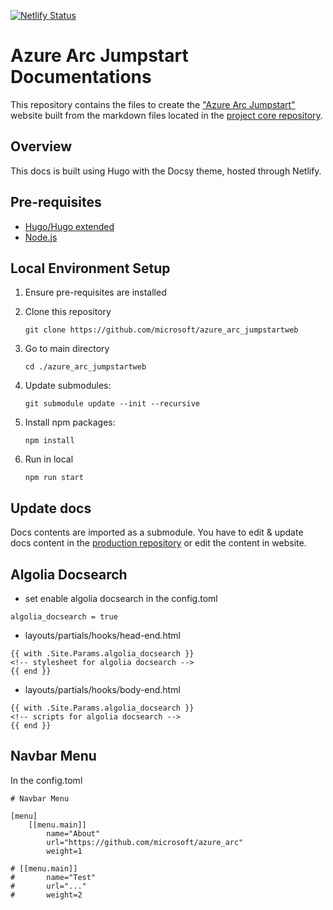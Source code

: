 [![Netlify Status](https://api.netlify.com/api/v1/badges/4eca11be-70f4-4b26-a49a-9f0da1f54c64/deploy-status)](https://app.netlify.com/sites/azurearcjumpstart/deploys)
# Azure Arc Jumpstart Documentations

This repository contains the files to create the ["Azure Arc Jumpstart"](https://azurearcjumpstart.io/) website built from the markdown files located in the [project core repository](https://github.com/microsoft/azure_arc).

## Overview

This docs is built using Hugo with the Docsy theme, hosted through Netlify.

## Pre-requisites

* [Hugo/Hugo extended](https://gohugo.io/getting-started/installing)
* [Node.js](https://nodejs.org/en/)

## Local Environment Setup

1. Ensure pre-requisites are installed

2. Clone this repository

    ```shell
    git clone https://github.com/microsoft/azure_arc_jumpstartweb
    ```

3. Go to main directory

    ```shell
    cd ./azure_arc_jumpstartweb
    ```

4. Update submodules:

    ```shell
    git submodule update --init --recursive
    ```

5. Install npm packages:

    ```shell
    npm install
    ```

6. Run in local

    ```shell
    npm run start
    ```

## Update docs

Docs contents are imported as a submodule.
You have to edit & update docs content in the [production repository](https://github.com/microsoft/azure_arc/tree/main/docs) or edit the content in website.

## Algolia Docsearch 

- set enable algolia docsearch in the config.toml

```
algolia_docsearch = true
```

- layouts/partials/hooks/head-end.html

```
{{ with .Site.Params.algolia_docsearch }}
<!-- stylesheet for algolia docsearch -->
{{ end }}
```

- layouts/partials/hooks/body-end.html

```
{{ with .Site.Params.algolia_docsearch }}
<!-- scripts for algolia docsearch -->
{{ end }}
```

## Navbar Menu

In the config.toml

```
# Navbar Menu

[menu]
    [[menu.main]]
        name="About"
        url="https://github.com/microsoft/azure_arc"
        weight=1
    
# [[menu.main]]
#       name="Test"
#       url="..."
#       weight=2
```
